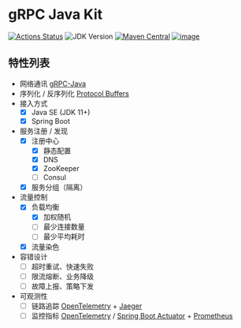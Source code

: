 # gRPC Java Kit

[![Actions Status](https://github.com/fantasticmao/grpc-java-kit/workflows/ci/badge.svg)](https://github.com/fantasticmao/grpc-java-kit/actions)
![JDK Version](https://img.shields.io/badge/JDK-11%2B-blue)
[![Maven Central](https://img.shields.io/maven-central/v/cn.fantasticmao.grpc-kit/grpc-kit-all.svg?label=Maven%20Central)](https://search.maven.org/search?q=g:%22cn.fantasticmao.grpc-kit%22)
[![image](https://img.shields.io/badge/license-MIT-green.svg)](https://github.com/fantasticmao/grpc-java-kit/blob/main/LICENSE)

## 特性列表

- 网络通讯 [gRPC-Java](https://github.com/grpc/grpc-java)
- 序列化 / 反序列化 [Protocol Buffers](https://developers.google.com/protocol-buffers/docs/overview)
- 接入方式
  - [x] Java SE (JDK 11+)
  - [x] Spring Boot
- 服务注册 / 发现
  - [x] 注册中心
    - [x] 静态配置
    - [x] DNS
    - [x] ZooKeeper
    - [ ] Consul
  - [x] 服务分组（隔离）
- 流量控制
  - [x] 负载均衡
    - [x] 加权随机
    - [ ] 最少连接数量
    - [ ] 最少平均耗时
  - [x] 流量染色
- 容错设计
  - [ ] 超时重试、快速失败
  - [ ] 限流熔断、业务降级
  - [ ] 故障上报、策略下发
- 可观测性
  - [ ] 链路追踪 [OpenTelemetry](https://opentelemetry.io) + [Jaeger](https://www.jaegertracing.io)
  - [ ] 监控指标 [OpenTelemetry](https://opentelemetry.io) / [Spring Boot Actuator](https://docs.spring.io/spring-boot/docs/current/reference/html/actuator.html) + [Prometheus](https://prometheus.io)
